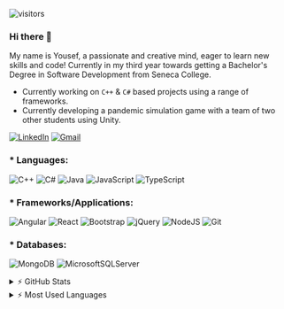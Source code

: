 ![visitors](https://visitor-badge.glitch.me/badge?page_id=sdthaker.visitor-badge)
### Hi there 👋

My name is Yousef, a passionate and creative mind, eager to learn new skills and code! Currently in my third year towards getting a Bachelor's Degree in Software Development from Seneca College.

* Currently working on `C++` & `C#` based projects using a range of frameworks.
* Currently developing a pandemic simulation game with a team of two other students using Unity.

[![LinkedIn](https://img.shields.io/badge/linkedin-%230077B5.svg?style=for-the-badge&logo=linkedin&logoColor=white)](https://www.linkedin.com/in/yousef-majidi)
[![Gmail](https://img.shields.io/badge/Gmail-D14836?style=for-the-badge&logo=gmail&logoColor=white)](mailto:y.majidin@gmail.com)

### * Languages:

![C++](https://img.shields.io/badge/c++-%2300599C.svg?style=for-the-badge&logo=c%2B%2B&logoColor=white)
![C#](https://img.shields.io/badge/c%23-%23239120.svg?style=for-the-badge&logo=c-sharp&logoColor=white)
![Java](https://img.shields.io/badge/java-%23ED8B00.svg?style=for-the-badge&logo=java&logoColor=white)
![JavaScript](https://img.shields.io/badge/javascript-%23323330.svg?style=for-the-badge&logo=javascript&logoColor=%23F7DF1E)
![TypeScript](https://img.shields.io/badge/typescript-%23007ACC.svg?style=for-the-badge&logo=typescript&logoColor=white)

### * Frameworks/Applications:

![Angular](https://img.shields.io/badge/angular-%23DD0031.svg?style=for-the-badge&logo=angular&logoColor=white)
![React](https://img.shields.io/badge/react-%2320232a.svg?style=for-the-badge&logo=react&logoColor=%2361DAFB)
![Bootstrap](https://img.shields.io/badge/bootstrap-%23563D7C.svg?style=for-the-badge&logo=bootstrap&logoColor=white)
![jQuery](https://img.shields.io/badge/jquery-%230769AD.svg?style=for-the-badge&logo=jquery&logoColor=white)
![NodeJS](https://img.shields.io/badge/node.js-6DA55F?style=for-the-badge&logo=node.js&logoColor=white)
![Git](https://img.shields.io/badge/git-%23F05033.svg?style=for-the-badge&logo=git&logoColor=white)

### * Databases:
![MongoDB](https://img.shields.io/badge/MongoDB-%234ea94b.svg?style=for-the-badge&logo=mongodb&logoColor=white)
![MicrosoftSQLServer](https://img.shields.io/badge/Microsoft%20SQL%20Sever-CC2927?style=for-the-badge&logo=microsoft%20sql%20server&logoColor=white)

<details>
  <summary> ⚡ GitHub Stats</summary>
  <img align="left" alt="Yousef's GitHub Stats" src="https://github-readme-stats.vercel.app/api?username=the-gary&show_icons=true&hide_border=true" />
</details>

<details>
  <summary> ⚡ Most Used Languages</summary>
  <img align="left" alt="Yousef's GitHub Top Languages" src="https://github-readme-stats.vercel.app/api/top-langs/?username=the-gary" />
</details>
